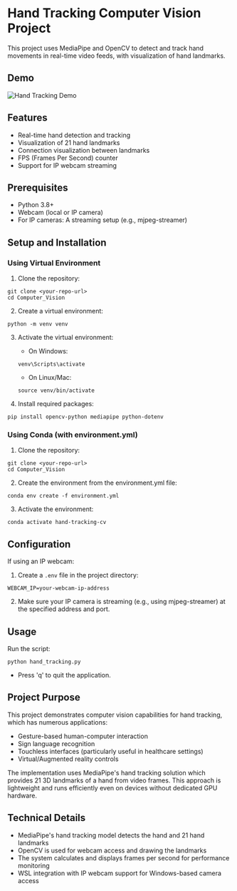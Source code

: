# Hand Tracking Computer Vision Project

This project uses MediaPipe and OpenCV to detect and track hand movements in real-time video feeds, with visualization of hand landmarks.

## Demo

![Hand Tracking Demo](demo.gif)
<!-- Add your GIF demonstration here -->

## Features

- Real-time hand detection and tracking
- Visualization of 21 hand landmarks
- Connection visualization between landmarks
- FPS (Frames Per Second) counter
- Support for IP webcam streaming

## Prerequisites

- Python 3.8+
- Webcam (local or IP camera)
- For IP cameras: A streaming setup (e.g., mjpeg-streamer)

## Setup and Installation

### Using Virtual Environment

1. Clone the repository:
```
git clone <your-repo-url>
cd Computer_Vision
```

2. Create a virtual environment:
```
python -m venv venv
```

3. Activate the virtual environment:
   - On Windows:
   ```
   venv\Scripts\activate
   ```
   - On Linux/Mac:
   ```
   source venv/bin/activate
   ```

4. Install required packages:
```
pip install opencv-python mediapipe python-dotenv
```

### Using Conda (with environment.yml)

1. Clone the repository:
```
git clone <your-repo-url>
cd Computer_Vision
```

2. Create the environment from the environment.yml file:
```
conda env create -f environment.yml
```

3. Activate the environment:
```
conda activate hand-tracking-cv
```

## Configuration

If using an IP webcam:

1. Create a `.env` file in the project directory:
```
WEBCAM_IP=your-webcam-ip-address
```

2. Make sure your IP camera is streaming (e.g., using mjpeg-streamer) at the specified address and port.

## Usage

Run the script:
```
python hand_tracking.py
```

- Press 'q' to quit the application.

## Project Purpose

This project demonstrates computer vision capabilities for hand tracking, which has numerous applications:

- Gesture-based human-computer interaction
- Sign language recognition
- Touchless interfaces (particularly useful in healthcare settings)
- Virtual/Augmented reality controls

The implementation uses MediaPipe's hand tracking solution which provides 21 3D landmarks of a hand from video frames. This approach is lightweight and runs efficiently even on devices without dedicated GPU hardware.

## Technical Details

- MediaPipe's hand tracking model detects the hand and 21 hand landmarks
- OpenCV is used for webcam access and drawing the landmarks
- The system calculates and displays frames per second for performance monitoring
- WSL integration with IP webcam support for Windows-based camera access
